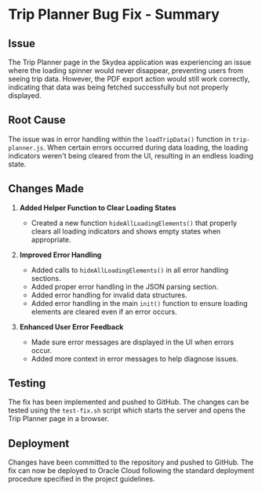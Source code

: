 # Trip Planner Bug Fix - Summary

## Issue
The Trip Planner page in the Skydea application was experiencing an issue where the loading spinner would never disappear, preventing users from seeing trip data. However, the PDF export action would still work correctly, indicating that data was being fetched successfully but not properly displayed.

## Root Cause
The issue was in error handling within the `loadTripData()` function in `trip-planner.js`. When certain errors occurred during data loading, the loading indicators weren't being cleared from the UI, resulting in an endless loading state.

## Changes Made

1. **Added Helper Function to Clear Loading States**
   - Created a new function `hideAllLoadingElements()` that properly clears all loading indicators and shows empty states when appropriate.

2. **Improved Error Handling**
   - Added calls to `hideAllLoadingElements()` in all error handling sections.
   - Added proper error handling in the JSON parsing section.
   - Added error handling for invalid data structures.
   - Added error handling in the main `init()` function to ensure loading elements are cleared even if an error occurs.

3. **Enhanced User Error Feedback**
   - Made sure error messages are displayed in the UI when errors occur.
   - Added more context in error messages to help diagnose issues.

## Testing
The fix has been implemented and pushed to GitHub. The changes can be tested using the `test-fix.sh` script which starts the server and opens the Trip Planner page in a browser.

## Deployment
Changes have been committed to the repository and pushed to GitHub. The fix can now be deployed to Oracle Cloud following the standard deployment procedure specified in the project guidelines.
